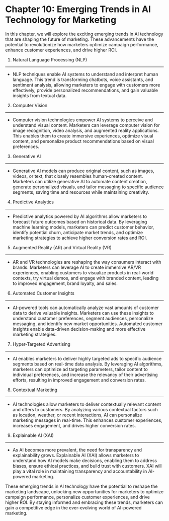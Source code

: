 Chapter 10: Emerging Trends in AI Technology for Marketing
==========================================================

In this chapter, we will explore the exciting emerging trends in AI technology that are shaping the future of marketing. These advancements have the potential to revolutionize how marketers optimize campaign performance, enhance customer experiences, and drive higher ROI.

1. Natural Language Processing (NLP)
------------------------------------

* NLP techniques enable AI systems to understand and interpret human language. This trend is transforming chatbots, voice assistants, and sentiment analysis, allowing marketers to engage with customers more effectively, provide personalized recommendations, and gain valuable insights from textual data.

2. Computer Vision
------------------

* Computer vision technologies empower AI systems to perceive and understand visual content. Marketers can leverage computer vision for image recognition, video analysis, and augmented reality applications. This enables them to create immersive experiences, optimize visual content, and personalize product recommendations based on visual preferences.

3. Generative AI
----------------

* Generative AI models can produce original content, such as images, videos, or text, that closely resembles human-created content. Marketers can utilize generative AI to automate content creation, generate personalized visuals, and tailor messaging to specific audience segments, saving time and resources while maintaining creativity.

4. Predictive Analytics
-----------------------

* Predictive analytics powered by AI algorithms allow marketers to forecast future outcomes based on historical data. By leveraging machine learning models, marketers can predict customer behavior, identify potential churn, anticipate market trends, and optimize marketing strategies to achieve higher conversion rates and ROI.

5. Augmented Reality (AR) and Virtual Reality (VR)
--------------------------------------------------

* AR and VR technologies are reshaping the way consumers interact with brands. Marketers can leverage AI to create immersive AR/VR experiences, enabling customers to visualize products in real-world contexts, try virtual demos, and engage with branded content, leading to improved engagement, brand loyalty, and sales.

6. Automated Customer Insights
------------------------------

* AI-powered tools can automatically analyze vast amounts of customer data to derive valuable insights. Marketers can use these insights to understand customer preferences, segment audiences, personalize messaging, and identify new market opportunities. Automated customer insights enable data-driven decision-making and more effective marketing strategies.

7. Hyper-Targeted Advertising
-----------------------------

* AI enables marketers to deliver highly targeted ads to specific audience segments based on real-time data analysis. By leveraging AI algorithms, marketers can optimize ad targeting parameters, tailor content to individual preferences, and increase the relevancy of their advertising efforts, resulting in improved engagement and conversion rates.

8. Contextual Marketing
-----------------------

* AI technologies allow marketers to deliver contextually relevant content and offers to customers. By analyzing various contextual factors such as location, weather, or recent interactions, AI can personalize marketing messages in real-time. This enhances customer experiences, increases engagement, and drives higher conversion rates.

9. Explainable AI (XAI)
-----------------------

* As AI becomes more prevalent, the need for transparency and explainability grows. Explainable AI (XAI) allows marketers to understand how AI models make decisions, enabling them to address biases, ensure ethical practices, and build trust with customers. XAI will play a vital role in maintaining transparency and accountability in AI-powered marketing.

These emerging trends in AI technology have the potential to reshape the marketing landscape, unlocking new opportunities for marketers to optimize campaign performance, personalize customer experiences, and drive higher ROI. By staying informed and embracing these trends, marketers can gain a competitive edge in the ever-evolving world of AI-powered marketing.
